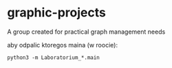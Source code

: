 # graphic-projects
A group created for practical graph management needs

aby odpalic ktoregos maina (w roocie):
```
python3 -m Laboratorium_*.main
```
